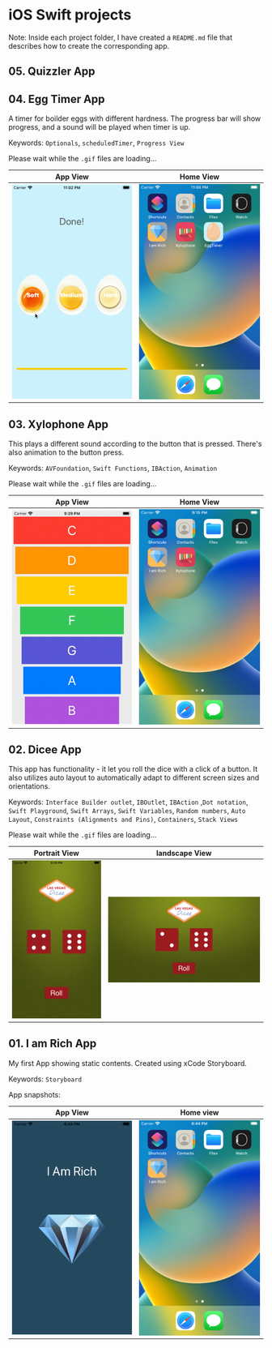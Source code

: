 # iOS Swift projects
Note: Inside each project folder, I have created a `README.md` file that describes how to create the corresponding app. 

## 05. Quizzler App


## 04. Egg Timer App
A timer for boilder eggs with different hardness. The progress bar will show progress, and a sound will be played when timer is up. 

Keywords: `Optionals`, `scheduledTimer`, `Progress View`

Please wait while the `.gif` files are loading...

|  App View | Home View |
| ----------- | ----------- |
| <img src="04. Egg Timer/App Snapshots/animation.gif" style="width:300px"> | <img src="04. Egg Timer/App Snapshots/home.png" style="width:300px"> |

## 03. Xylophone App
This plays a different sound according to the button that is pressed. There's also animation to the button press. 

Keywords: `AVFoundation`, `Swift Functions`, `IBAction`, `Animation`

Please wait while the `.gif` files are loading...

|  App View | Home View |
| ----------- | ----------- |
| <img src="03. Xylophone/App Snapshots/animation.gif" style="width:300px"> | <img src="03. Xylophone/App Snapshots/Home Screen.png" style="width:300px"> |

## 02. Dicee App
This app has functionality - it let you roll the dice with a click of a button. It also utilizes auto layout to automatically adapt to different screen sizes and orientations. 

Keywords: `Interface Builder outlet`, `IBOutlet`, `IBAction` ,`Dot notation`, `Swift Playground`, `Swift Arrays`, `Swift Variables`, `Random numbers`, `Auto Layout`, `Constraints (Alignments and Pins)`, `Containers`, `Stack Views`

Please wait while the `.gif` files are loading...

| Portrait View | landscape View |
| ----------- | ----------- |
| <img src="02. Dicee/App Snapshots/portrait.gif"> | <img src="02.%20Dicee/App%20Snapshots/landscape.gif"> |

  
## 01. I am Rich App
My first App showing static contents. Created using xCode Storyboard.

Keywords: `Storyboard`

App snapshots:

| App View | Home view |
| ----------- | ----------- |
|<img src="01. I am Rich/App Snapshots/portrait.png" style="width:300px">| <img src="01. I am Rich/App Snapshots/Home Screen.png" style="width:300px">|

